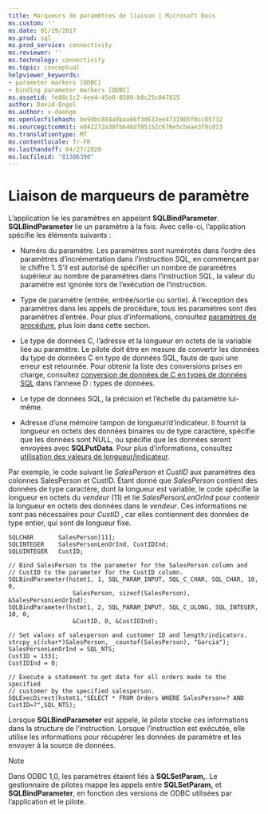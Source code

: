 ```yaml
---
title: Marqueurs de paramètres de liaison | Microsoft Docs
ms.custom: ''
ms.date: 01/19/2017
ms.prod: sql
ms.prod_service: connectivity
ms.reviewer: ''
ms.technology: connectivity
ms.topic: conceptual
helpviewer_keywords:
- parameter markers [ODBC]
- binding parameter markers [ODBC]
ms.assetid: fe88c1c2-4ee4-45e0-8500-b8c25c047815
author: David-Engel
ms.author: v-daenge
ms.openlocfilehash: be99bc884a8baa66f3d632ee4731985f0cc85732
ms.sourcegitcommit: e042272a38fb646df05152c676e5cbeae3f9cd13
ms.translationtype: MT
ms.contentlocale: fr-FR
ms.lasthandoff: 04/27/2020
ms.locfileid: "81306390"
---
```

# <a name="binding-parameter-markers"></a>Liaison de marqueurs de paramètre
L’application lie les paramètres en appelant **SQLBindParameter**. **SQLBindParameter** lie un paramètre à la fois. Avec celle-ci, l’application spécifie les éléments suivants :  
  
-   Numéro du paramètre. Les paramètres sont numérotés dans l’ordre des paramètres d’incrémentation dans l’instruction SQL, en commençant par le chiffre 1. S’il est autorisé de spécifier un nombre de paramètres supérieur au nombre de paramètres dans l’instruction SQL, la valeur du paramètre est ignorée lors de l’exécution de l’instruction.  
  
-   Type de paramètre (entrée, entrée/sortie ou sortie). À l’exception des paramètres dans les appels de procédure, tous les paramètres sont des paramètres d’entrée. Pour plus d’informations, consultez [paramètres de procédure](../../../odbc/reference/develop-app/procedure-parameters.md), plus loin dans cette section.  
  
-   Le type de données C, l’adresse et la longueur en octets de la variable liée au paramètre. Le pilote doit être en mesure de convertir les données du type de données C en type de données SQL, faute de quoi une erreur est retournée. Pour obtenir la liste des conversions prises en charge, consultez [conversion de données de C en types de données SQL](../../../odbc/reference/appendixes/converting-data-from-c-to-sql-data-types.md) dans l’annexe D : types de données.  
  
-   Le type de données SQL, la précision et l’échelle du paramètre lui-même.  
  
-   Adresse d’une mémoire tampon de longueur/d’indicateur. Il fournit la longueur en octets des données binaires ou de type caractère, spécifie que les données sont NULL, ou spécifie que les données seront envoyées avec **SQLPutData**. Pour plus d’informations, consultez [utilisation des valeurs de longueur/indicateur](../../../odbc/reference/develop-app/using-length-and-indicator-values.md).  
  
 Par exemple, le code suivant lie *SalesPerson* et *CustID* aux paramètres des colonnes SalesPerson et CustID. Étant donné que *SalesPerson* contient des données de type caractère, dont la longueur est variable, le code spécifie la longueur en octets du *vendeur* (11) et lie *SalesPersonLenOrInd* pour contenir la longueur en octets des données dans le *vendeur*. Ces informations ne sont pas nécessaires pour *CustID* , car elles contiennent des données de type entier, qui sont de longueur fixe.  
  
```  
SQLCHAR       SalesPerson[11];  
SQLINTEGER    SalesPersonLenOrInd, CustIDInd;  
SQLUINTEGER   CustID;  
  
// Bind SalesPerson to the parameter for the SalesPerson column and  
// CustID to the parameter for the CustID column.  
SQLBindParameter(hstmt1, 1, SQL_PARAM_INPUT, SQL_C_CHAR, SQL_CHAR, 10, 0,  
                  SalesPerson, sizeof(SalesPerson), &SalesPersonLenOrInd);  
SQLBindParameter(hstmt1, 2, SQL_PARAM_INPUT, SQL_C_ULONG, SQL_INTEGER, 10, 0,  
                  &CustID, 0, &CustIDInd);  
  
// Set values of salesperson and customer ID and length/indicators.  
strcpy_s((char*)SalesPerson, _countof(SalesPerson), "Garcia");  
SalesPersonLenOrInd = SQL_NTS;  
CustID = 1331;  
CustIDInd = 0;  
  
// Execute a statement to get data for all orders made to the specified  
// customer by the specified salesperson.  
SQLExecDirect(hstmt1,"SELECT * FROM Orders WHERE SalesPerson=? AND CustID=?",SQL_NTS);  
```  
  
 Lorsque **SQLBindParameter** est appelé, le pilote stocke ces informations dans la structure de l’instruction. Lorsque l’instruction est exécutée, elle utilise les informations pour récupérer les données de paramètre et les envoyer à la source de données.  
  
> [!NOTE]  
>  Dans ODBC 1,0, les paramètres étaient liés à **SQLSetParam,**. Le gestionnaire de pilotes mappe les appels entre **SQLSetParam,** et **SQLBindParameter**, en fonction des versions de ODBC utilisées par l’application et le pilote.
